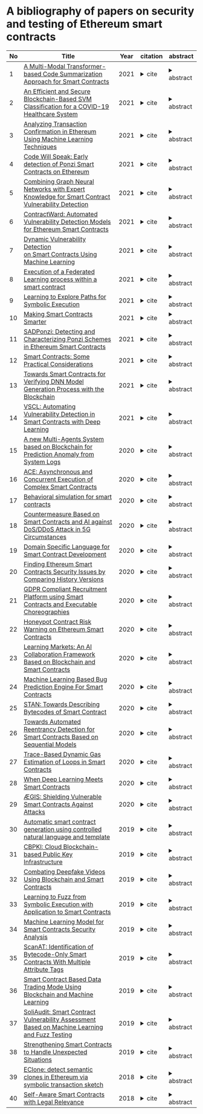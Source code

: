 A bibliography of papers on security and testing of Ethereum smart contracts
========
| No | Title | Year | citation | abstract | 
| ---- | ----- | ---- | ----- | ---- | 
|1|[A Multi-Modal Transformer-based Code Summarization Approach for Smart Contracts](https://arxiv.org/abs/2103.07164)|2021|<details><summary>cite</summary> IEEE/ACM 29th International Conference on Program Comprehension (ICPC)</details>|<details><summary>abstract</summary>Code comment has been an important part of computer programs, greatly facilitating the understanding and maintenance of source code. However, high-quality code comments are often unavailable in smart contracts, the increasingly popular programs that run on the blockchain. In this paper, we propose a Multi-Modal Transformer-based (MMTrans) code summarization approach for smart contracts. Specifically, the MMTrans learns the representation of source code from the two heterogeneous modalities of the Abstract Syntax Tree (AST), i.e., Structure-based Traversal (SBT) sequences and graphs. The SBT sequence provides the global semantic information of AST, while the graph convolution focuses on the local details. The MMTrans uses two encoders to extract both global and local semantic information from the two modalities respectively, and then uses a joint decoder to generate code comments. Both the encoders and the decoder employ the multi-head attention structure of the Transformer to enhance the ability to capture the long-range dependencies between code tokens. We build a dataset with over 300K <method, comment> pairs of smart contracts, and evaluate the MMTrans on it. The experimental results demonstrate that the MMTrans outperforms the state-of-the-art baselines in terms of four evaluation metrics by a substantial margin, and can generate higher quality comments.</details>|
|2|[An Efficient and Secure Blockchain-Based SVM Classification for a COVID-19 Healthcare System](https://dl.acm.org/doi/abs/10.1145/3460569.3460587)|2021|<details><summary>cite</summary>Abla Smahi, Qi Xia, Jianbin Gao, and Hu Xia. 2021. An Efficient and Secure Blockchain-Based SVM Classification for a COVID-19 Healthcare System. <i>2021 6th International Conference on Mathematics and Artificial Intelligence</i>. Association for Computing Machinery, New York, NY, USA, 122–129. DOI:https://doi.org/10.1145/3460569.3460587</details>|<details><summary>abstract</summary>The recent coronavirus (COVID-19) pandemic has brought the world to an apocalyptic standstill with huge economic burden and catastrophic healthcare consequences. COVID-19 pandemic has neither clinically proven vaccine nor drugs so far. It is now obvious that the world is in dire need for non-clinical, real-time, faster and cost-effective and secure smart solutions for monitoring, contact tracing, and diagnosing/detecting COVID-19 patients and hence mitigating the burden on healthcare systems. Therefore, Machine learning approaches can be leveraged in all aspects that could impact the patients and the future care guidelines. However, ensuring the data privacy, security and the conformity to data protection regulations will become even more of a challenge. This leads to the requirement for secured and privacy-preserving machine learning mechanisms for COVID-19-based healthcare applications. In this paper, we present a blockchain-based privacy-preserving support vector machine (SVM) classification over vertically partitioned IoMT data for a clinical decision support (CDS) system. The proposed system does not require any intervention or direct interactions between data owners. Both local training and building the global classification model run on verifiable and private smart contracts rather than relying on untrusted third parties. We find that the proposed system is more secure and efficient.</details>|
|3|[Analyzing Transaction Confirmation in Ethereum Using Machine Learning Techniques](https://dl.acm.org/doi/abs/10.1145/3466826.3466832)|2021|<details><summary>cite</summary>Vinicius C. Oliveira, Julia Almeida Valadares, Jose Eduardo A. Sousa, Alex Borges Vieira, Heder Soares Bernardino, Saulo Moraes Villela, and Glauber Dias Goncalves. 2021. Analyzing Transaction Confirmation in Ethereum Using Machine Learning Techniques. <i>SIGMETRICS Perform. Eval. Rev.</i> 48, 4 (March 2021), 12–15. DOI:https://doi.org/10.1145/3466826.3466832</details>|<details><summary>abstract</summary>Ethereum has emerged as one of the most important cryptocurrencies in terms of the number of transactions. Given the recent growth of Ethereum, the cryptocurrency community and researchers are interested in understanding the Ethereum transactions behavior. In this work, we investigate a key aspect of Ethereum: the prediction of a transaction confirmation or failure based on its features. This is a challenging issue due to the small, but still relevant, fraction of failures in millions of recorded transactions and the complexity of the distributed mechanism to execute transactions in Ethereum. To conduct this investigation, we train machine learning models for this prediction, taking into consideration carefully balanced sets of confirmed and failed transactions. The results show high-performance models for classification of transactions with the best values of F1-score and area under the ROC curve approximately equal to 0.67 and 0.87, respectively. Also, we identified the gas used as the most relevant feature for the prediction.</details>|
|4|[Code Will Speak: Early detection of Ponzi Smart Contracts on Ethereum](https://ieeexplore.ieee.org/abstract/document/9592458)|2021|<details><summary>cite</summary>Y. Zhang, S. Kang, W. Dai, S. Chen and J. Zhu, "Code Will Speak: Early detection of Ponzi Smart Contracts on Ethereum," 2021 IEEE International Conference on Services Computing (SCC), 2021, pp. 301-308, doi: 10.1109/SCC53864.2021.00043.</details>|<details><summary>abstract</summary>The prevalence of Bitcoin has attracted a mass of investors into the blockchain ecosystem. Unfortunately, benefiting from its anonymity and immutability, scammers deploy various traps in smart contracts to exploit other participants and seize illegal proceeds. To identify smart Ponzi contracts-a classic fraud widely popular on Ethereum, previous studies present several machine learning-based models with considerable accuracy. However, the performance of their models relies on the behavioral features of smart contracts to a large margin, which are extracted from the transaction records only after a contract has been running for some time. In this paper, we borrow ideas from text feature extraction from Natural Language Processing (NLP) to build a classification model based on an improved CatBoost algorithm. A novel feature extraction pattern is applied in our model to deeply mine the logic of smart contract code. This approach can be used to detect Ponzi schemes at deployment time with improved performance, and thus can avoid the loss of investors originally.</details>|
|5|[Combining Graph Neural Networks with Expert Knowledge for Smart Contract Vulnerability Detection](https://ieeexplore.ieee.org/abstract/document/9477066)|2021|<details><summary>cite</summary>Z. Liu, P. Qian, X. Wang, Y. Zhuang, L. Qiu and X. Wang, "Combining Graph Neural Networks with Expert Knowledge for Smart Contract Vulnerability Detection," in IEEE Transactions on Knowledge and Data Engineering, doi: 10.1109/TKDE.2021.3095196.</details>|<details><summary>abstract</summary>Smart contract vulnerability detection draws extensive attention in recent years due to the substantial losses caused by hacker-attacks. Existing efforts for contract security analysis heavily rely on rigid rules defined by experts, which is labor-intensive and non-scalable. More importantly, expert-defined rules tend to be error-prone and suffer the inherent risk of being cheated by crafty attackers. Recent researches focus on the symbolic execution and formal analysis of smart contract for vulnerability detection, yet to achieve a precise and scalable solution. Although several methods have been proposed to detect vulnerabilities in smart contracts, there is still a lack of effort that considers combining expert-defined security patterns with deep neural networks. In this paper, we explore using graph neural networks and expert knowledge for smart contract vulnerability detection. Specifically, we cast the rich control- and data- flow semantics of the source code into a contract graph. Then, we propose a novel temporal message propagation network to extract graph feature from the normalized graph, and combine the graph feature with expert patterns to yield a final detection system. Extensive experiments are conducted on all the smart contracts that have source code in two platforms. Empirical results show significant accuracy improvements over state-of-the-art methods.</details>|
|6|[ContractWard: Automated Vulnerability Detection Models for Ethereum Smart Contracts](https://ieeexplore.ieee.org/abstract/document/8967006)|2021|<details><summary>cite</summary>W. Wang, J. Song, G. Xu, Y. Li, H. Wang and C. Su, "ContractWard: Automated Vulnerability Detection Models for Ethereum Smart Contracts," in IEEE Transactions on Network Science and Engineering, vol. 8, no. 2, pp. 1133-1144, 1 April-June 2021, doi: 10.1109/TNSE.2020.2968505.</details>|<details><summary>abstract</summary>Smart contracts are decentralized applications running on Blockchain. A very large number of smart contracts has been deployed on Ethereum. Meanwhile, security flaws of contracts have led to huge pecuniary losses and destroyed the ecological stability of contract layer on Blockchain. It is thus an emerging yet crucial issue to effectively and efficiently detect vulnerabilities in contracts. Existing detection methods like Oyente and Securify are mainly based on symbolic execution or analysis. These methods are very time-consuming, as the symbolic execution requires the exploration of all executable paths or the analysis of dependency graphs in a contract. In this work, we propose ContractWard to detect vulnerabilities in smart contracts with machine learning techniques. First, we extract bigram features from simplified operation codes of smart contracts. Second, we employ five machine learning algorithms and two sampling algorithms to build the models. ContractWard is evaluated with 49502 real-world smart contracts running on Ethereum. The experimental results demonstrate the effectiveness and efficiency of ContractWard. The predictive Micro-F1 and Macro-F1 of ContractWard are over 96% and the average detection time is 4 seconds on each smart contract when we use XGBoost for training the models and SMOTETomek for balancing the training sets.</details>|
|7|[Dynamic Vulnerability Detection on Smart Contracts Using Machine Learning](https://dl.acm.org/doi/abs/10.1145/3463274.3463348)|2021|<details><summary>cite</summary>Mojtaba Eshghie, Cyrille Artho, and Dilian Gurov. 2021. Dynamic Vulnerability Detection on Smart Contracts Using Machine Learning. In <i>Evaluation and Assessment in Software Engineering</i> (<i>EASE 2021</i>). Association for Computing Machinery, New York, NY, USA, 305–312. DOI:https://doi.org/10.1145/3463274.3463348</details>|<details><summary>abstract</summary> In this work we propose Dynamit, a monitoring framework to detect reentrancy vulnerabilities in Ethereum smart contracts. The novelty of our framework is that it relies only on transaction metadata and balance data from the blockchain system; our approach requires no domain knowledge, code instrumentation, or special execution environment. Dynamit extracts features from transaction data and uses a machine learning model to classify transactions as benign or harmful. Therefore, not only can we find the contracts that are vulnerable to reentrancy attacks, but we also get an execution trace that reproduces the attack. Using a random forest classifier, our model achieved more than 90 percent accuracy on 105 transactions, showing the potential of our technique.</details>|
|8|[Execution of a Federated Learning process within a smart contract](https://ieeexplore.ieee.org/abstract/document/9427734)|2021|<details><summary>cite</summary>A. R. Short, H. C. Leligou and E. Theocharis, "Execution of a Federated Learning process within a smart contract," 2021 IEEE International Conference on Consumer Electronics (ICCE), 2021, pp. 1-4, doi: 10.1109/ICCE50685.2021.9427734.</details>|<details><summary>abstract</summary>High quality datasets have always been valuable for the creation of Machine Learning (ML) models. It therefore makes sense to provide rewards to users that participate in a Federated Learning (FL) process with such datasets. In this competitive scene, we design a solution that leverages a blockchain network, a smart contract and a model verification algorithm in order to coordinate the training process, record user performance and provide rewards in a transparent manner.</details>|
|9|[Learning to Explore Paths for Symbolic Execution](https://dl.acm.org/doi/abs/10.1145/3460120.3484813)|2021|<details><summary>cite</summary>Jingxuan He, Gishor Sivanrupan, Petar Tsankov, and Martin Vechev. 2021. Learning to Explore Paths for Symbolic Execution. In <i>Proceedings of the 2021 ACM SIGSAC Conference on Computer and Communications Security</i> (<i>CCS '21</i>). Association for Computing Machinery, New York, NY, USA, 2526–2540. DOI:https://doi.org/10.1145/3460120.3484813</details>|<details><summary>abstract</summary>Symbolic execution is a powerful technique that can generate tests steering program execution into desired paths. However, the scalability of symbolic execution is often limited by path explosion, i.e., the number of symbolic states representing the paths under exploration quickly explodes as execution goes on. Therefore, the effectiveness of symbolic execution engines hinges on the ability to select and explore the right symbolic states.In this work, we propose a novel learning-based strategy, called Learch, able to effectively select promising states for symbolic execution to tackle the path explosion problem. Learch directly estimates the contribution of each state towards the goal of maximizing coverage within a time budget, as opposed to relying on manually crafted heuristics based on simple statistics as a crude proxy for the objective. Moreover, Learch leverages existing heuristics in training data generation and feature extraction, and can thus benefit from any new expert-designed heuristics. We instantiated Learch in KLEE, a widely adopted symbolic execution engine. We evaluated Learch on a diverse set of programs, showing that Learch is practically effective: it covers more code and detects more security violations than existing manual heuristics, as well as combinations of those heuristics. We also show that using tests generated by Learch as initial fuzzing seeds enables the popular fuzzer AFL to find more paths and security violations.</details>|
|10|[Making Smart Contracts Smarter](https://ieeexplore.ieee.org/abstract/document/9461148)|2021|<details><summary>cite</summary>S. Badruddoja, R. Dantu, Y. He, K. Upadhayay and M. Thompson, "Making Smart Contracts Smarter," 2021 IEEE International Conference on Blockchain and Cryptocurrency (ICBC), 2021, pp. 1-3, doi: 10.1109/ICBC51069.2021.9461148.</details>|<details><summary>abstract</summary>Blockchain technology develops static smart contracts for decentralized business transactions, lacks dynamic decision-making capabilities that limit the possibilities of ever-increasing demands of modern business applications. Artificial intelligence, a computational prediction platform provides intelligent predictions, actions, and recognition that lacks the ability to hold on to the integrity of the prediction result and requires the help of external authorities to secure the system. Blockchain-based AI prediction can cover the gaps of individual technologies and can mutually benefit from one another to develop a decentralized machine learning architecture that promises to yield better security, automation, and dynamism of the application. This paper proposes a Naive Bayes prediction algorithm to perform prediction with inside blockchain smart contracts that promises to open up more opportunities in the field of Blockchain-AI decentralized applications.</details>|
|11|[SADPonzi: Detecting and Characterizing Ponzi Schemes in Ethereum Smart Contracts](https://dl.acm.org/doi/abs/10.1145/3460093)|2021|<details><summary>cite</summary>Weimin Chen, Xinran Li, Yuting Sui, Ningyu He, Haoyu Wang, Lei Wu, and Xiapu Luo. 2021. SADPonzi: Detecting and Characterizing Ponzi Schemes in Ethereum Smart Contracts. <i>Proc. ACM Meas. Anal. Comput. Syst.</i> 5, 2, Article 26 (June 2021), 30 pages. DOI:https://doi.org/10.1145/3460093</details>|<details><summary>abstract</summary>Ponzi schemes are financial scams that lure users under the promise of high profits. With the prosperity of Bitcoin and blockchain technologies, there has been growing anecdotal evidence that this classic fraud has emerged in the blockchain ecosystem. Existing studies have proposed machine-learning based approaches for detecting Ponzi schemes, i.e., either based on the operation codes (opcodes) of the smart contract binaries or the transaction patterns of addresses. However, state-of-the-art approaches face several major limitations, including lacking interpretability and high false positive rates. Moreover, machine-learning based methods are susceptible to evasion techniques, and transaction-based techniques do not work on smart contracts that have a small number of transactions. These limitations render existing methods for detecting Ponzi schemes ineffective. In this paper, we propose SADPonzi, a semantic-aware detection approach for identifying Ponzi schemes in Ethereum smart contracts. Specifically, by strictly following the definition of Ponzi schemes, we propose a heuristic-guided symbolic execution technique to first generate the semantic information for each feasible path in smart contracts and then identify investor-related transfer behaviors and the distribution strategies adopted. Experimental result on a well-labelled benchmark suggests that SADPonzi can achieve 100% precision and recall, outperforming all existing machine-learning based techniques. We further apply SADPonzi to all 3.4 million smart contracts deployed by EOAs in Ethereum and identify 835 Ponzi scheme contracts, with over 17 million US Dollars invested by victims. Our observations confirm the urgency of identifying and mitigating Ponzi schemes in the blockchain ecosystem.</details>|
|12|[Smart Contracts: Some Practical Considerations](https://www.computer.org/csdl/magazine/it/2021/04/09520202/1wdO1fQ0n4c)|2021|<details><summary>cite</summary>N. Kshetri, "Smart Contracts: Some Practical Considerations" in IT Professional, vol. 23, no. 04, pp. 115-118, 2021.</details>|<details><summary>abstract</summary>When parties involved in a transaction have a comprehensive and clear picture of their businesses and operational practices and have access to reliable data, thereal value can be created using smart contracts. Industrial sectors, for instance, Industrial Internet-of-Things platforms can capture data from a wide arrayof sources and post to the blocks of a distributed ledger. By improving the quality of data, parties involvedin a contract can reduce litigious risks and costs. Under the current regulatory regimes, blockchain-based standalone smart contracts, however, lack thekey elements of a contract, which may create legal uncertainty about how courts and tribunals will inter-pret and enforce such contracts. If concerns relatedto technical infeasibility and economic impracticality are addressed, a mid-level solution would be to use smart contract as a part of a valid and binding natural language contract. In such cases, one or more clausesof a natural language contract are translated into a computer code and published to the blockchain.</details>|
|13|[Towards Smart Contracts for Verifying DNN Model Generation Process with the Blockchain](https://ieeexplore.ieee.org/abstract/document/9403138)|2021|<details><summary>cite</summary>H. Seike, Y. Aoki and N. Koshizuka, "Towards Smart Contracts for Verifying DNN Model Generation Process with the Blockchain," 2021 IEEE 6th International Conference on Big Data Analytics (ICBDA), 2021, pp. 160-168, doi: 10.1109/ICBDA51983.2021.9403138.</details>|<details><summary>abstract</summary>In recent years, DNNs (Deep Neural Networks) have been applied into various fields and expected to be deployed into real-world applications. On the other hand, lack of transparency in DNNs makes them unreliable. To ensure transparency in DNN models, it's necessary that model validators can verify the entire learning process and convince third parties with limited resource that the given model is correctly generated. For this purpose, we propose a smart contract that is based on the dispute resolution protocol for verifying DNN model generation process. We divide the entire learning process into layer-based computations. The necessary data for validating each computation, such as the outputs of neurons, weights between layers and their gradients, are uniquely determined by the one-way hash function and the hashes are combined by multiple structured Merkle trees. This enables an honest validator to make a proof that asserts the target model is incorrectly generated, and third parties can check whether the assertion is true by only performing the given computation. Finally, to reveal how our proposal affects the performance degradation during the training, we evaluated running time for deep learning that enables our proofs. This result shows that our proposal can be applied into real applications. For this purpose, we propose a smart contract that is based on the dispute resolution protocol for verifying DNN model generation process. We divide the entire learning process into layer-based computations. The necessary data for validating each computation, such as the outputs of neurons, weights between layers and their gradients, are uniquely determined by the one-way hash function and the hashes are combined by multiple structured Merkle trees. This enables an honest validator to make a proof that asserts the target model is incorrectly generated, and third parties can check whether the assertion is true by only performing the given computation. Finally, to reveal how ou</details>|
|14|[VSCL: Automating Vulnerability Detection in Smart Contracts with Deep Learning](https://ieeexplore.ieee.org/abstract/document/9461050)|2021|<details><summary>cite</summary>F. Mi, Z. Wang, C. Zhao, J. Guo, F. Ahmed and L. Khan, "VSCL: Automating Vulnerability Detection in Smart Contracts with Deep Learning," 2021 IEEE International Conference on Blockchain and Cryptocurrency (ICBC), 2021, pp. 1-9, doi: 10.1109/ICBC51069.2021.9461050.</details>|<details><summary>abstract</summary>With the increase of the adoption of blockchain technology in providing decentralized solutions to various problems, smart contracts have become more popular to the point that billions of US Dollars are currently exchanged every day through such technology. Meanwhile, various vulnerabilities in smart contracts have been exploited by attackers to steal cryptocurrencies worth millions of dollars. The automatic detection of smart contract vulnerabilities therefore is an essential research problem. Existing solutions to this problem particularly rely on human experts to define features or different rules to detect vulnerabilities. However, this often causes many vulnerabilities to be ignored, and they are inefficient in detecting new vulnerabilities. In this study, to overcome such challenges, we propose the VSCL framework to automatically detect vulnerabilities in smart contracts on the blockchain. More specifically, first, we utilize novel feature vector generation techniques from bytecode of smart contract since the source code of smart contracts are rarely available in public. Next, the collected vectors are fed into our novel metric learning-based deep neural network(DNN) to get the detection result. We conduct comprehensive experiments on a large-scale benchmark, and the quantitative results demonstrate the effectiveness and efficiency of our approach.</details>|
|15|[A new Multi-Agents System based on Blockchain for Prediction Anomaly from System Logs](https://dl.acm.org/doi/abs/10.1145/3428757.3429149)|2020|<details><summary>cite</summary>Arwa Binlashram, Hajer Bouricha, Lobna Hsairi, and Haneen Al Ahmadi. 2020. A new Multi-Agents System based on Blockchain for Prediction Anomaly from System Logs. In <i>Proceedings of the 22nd International Conference on Information Integration and Web-based Applications &amp; Services</i> (<i>iiWAS '20</i>). Association for Computing Machinery, New York, NY, USA, 467–471. DOI:https://doi.org/10.1145/3428757.3429149</details>|<details><summary>abstract</summary>The execution traces generated by an application contain information that the developers believed would be useful in debugging or monitoring the application, it contains application states and significant events at various critical points that help them gain insight into failures and identify and predict potential problems before they occur. Despite the ubiquity of these traces universally in almost all computer systems, they are rarely exploited because they are not readily machine-parsable. In this paper, we propose a Multi-Agents approach for prediction process using Blockchain technology, which allows automatically analysis of execution traces and detects early warning signals for system failure prediction during executing. The proposed prediction approach is constructed using a four-layer Multi-Agents system architecture. The proposed prediction approach performance is based on data prepossessing and supervised learning algorithms for prediction. Blockchain was used to coordinate collaboration between agents, and to synchronize prediction between agents and the administrators. We validated our approach by applying it to real-world distributed systems, where we predicted problems before they occurred with high accuracy. In this paper we will focus on the Architecture of our prediction approach.</details>|
|16|[ACE: Asynchronous and Concurrent Execution of Complex Smart Contracts](https://dl.acm.org/doi/abs/10.1145/3372297.3417243)|2020|<details><summary>cite</summary>Karl Wüst, Sinisa Matetic, Silvan Egli, Kari Kostiainen, and Srdjan Capkun. 2020. ACE: Asynchronous and Concurrent Execution of Complex Smart Contracts. In <i>Proceedings of the 2020 ACM SIGSAC Conference on Computer and Communications Security</i> (<i>CCS '20</i>). Association for Computing Machinery, New York, NY, USA, 587–600. DOI:https://doi.org/10.1145/3372297.3417243</details>|<details><summary>abstract</summary>Smart contracts are programmable, decentralized and transparent financial applications. Because smart contract platforms typically support Turing-complete programming languages, such systems are often said to enable arbitrary applications. However, the current permissionless smart contract systems impose heavy restrictions on the types of computations that can be implemented. For example, the globally-replicated and sequential execution model of Ethereum requires low gas limits that make many computations infeasible.In this paper, we propose a novel system called ACE whose main goal is to enable more complex smart contracts on permissionless blockchains. ACE is based on an off-chain execution model where the contract issuers appoint a set of service providers to execute the contract code independent from the consensus layer. The primary advantage of ACE over previous solutions is that it allows one contract to safely call another contract that is executed by a different set of service providers. Thus, ACE is the first solution to enable off-chain execution of interactive smart contracts with flexible trust assumptions. Our evaluation shows that ACE enables several orders of magnitude more complex smart contracts than standard Ethereum.</details>|
|17|[Behavioral simulation for smart contracts](https://dl.acm.org/doi/abs/10.1145/3385412.3386022)|2020|<details><summary>cite</summary>Sidi Mohamed Beillahi, Gabriela Ciocarlie, Michael Emmi, and Constantin Enea. 2020. Behavioral simulation for smart contracts. In <i>Proceedings of the 41st ACM SIGPLAN Conference on Programming Language Design and Implementation</i> (<i>PLDI 2020</i>). Association for Computing Machinery, New York, NY, USA, 470–486. DOI:https://doi.org/10.1145/3385412.3386022</details>|<details><summary>abstract</summary>While smart contracts have the potential to revolutionize many important applications like banking, trade, and supply-chain, their reliable deployment begs for rigorous formal verification. Since most smart contracts are not annotated with formal specifications, general verification of functional properties is impeded. In this work, we propose an automated approach to verify unannotated smart contracts against specifications ascribed to a few manually-annotated contracts. In particular, we propose a notion of behavioral refinement, which implies inheritance of functional properties. Furthermore, we propose an automated approach to inductive proof, by synthesizing simulation relations on the states of related contracts. Empirically, we demonstrate that behavioral simulations can be synthesized automatically for several ubiquitous classes like tokens, auctions, and escrow, thus enabling the verification of unannotated contracts against functional specifications.},</details>|
|18|[Countermeasure Based on Smart Contracts and AI against DoS/DDoS Attack in 5G Circumstances](https://ieeexplore.ieee.org/abstract/document/9277902)|2020|<details><summary>cite</summary>L. Fang, B. Zhao, Y. Li, Z. Liu, C. Ge and W. Meng, "Countermeasure Based on Smart Contracts and AI against DoS/DDoS Attack in 5G Circumstances," in IEEE Network, vol. 34, no. 6, pp. 54-61, November/December 2020, doi: 10.1109/MNET.021.1900614.</details>|<details><summary>abstract</summary>The development of 5G has substantially increased the destructiveness of DoS/DDoS attacks because the data processing capability of computers has not been accordingly enhanced, and this contradiction creates a vulnerability for attackers to compromise a server by sending a massive data flow. in practical 5G circumstances, it is difficult to extract distinct features between malicious and benign massive data flows. This amplifies the difficulties of DoS/DDoS detection. Thus, precautions against DoS/DDoS attack in 5G are of great importance. in this article, we present a solution based on smart contracts and machine learning as a countermeasure against DoS/DDoS attacks in the 5G background by hiding a protected server in a blockchain network and flexibly restricting the scale of DoS/DDoS via transaction fees. We also leverage non-repudiation of smart contracts, analyzing users' malicious behavior of communication and executing punishment via smart contracts. Our scheme could effectively mitigate massive DoS/DDoS attacks in advance and dynamically punitively charge DoS/DDoS attacks. Compared to existing DoS/DDoS defense in 4G, our scheme offers numerous benefits, including making benign communication always dominate rational users and countering DoS/DDoS attacks before they are launched. Moreover, compared to common DoS/DDoS detection based on Ai, we consider the source trustworthiness of training samples and take measures to avoid backdoors where model trainers may compromise Ai models to launch DoS/DDoS attacks.</details>|
|19|[Domain Specific Language for Smart Contract Development](https://ieeexplore.ieee.org/abstract/document/9169399)|2020|<details><summary>cite</summary>M. Wöhrer and U. Zdun, "Domain Specific Language for Smart Contract Development," 2020 IEEE International Conference on Blockchain and Cryptocurrency (ICBC), 2020, pp. 1-9, doi: 10.1109/ICBC48266.2020.9169399.</details>|<details><summary>abstract</summary>The notion to digitally articulate, execute, and enforce agreements with smart contracts has become a feasible reality today. Smart contracts have the potential to vastly improve the efficiency and security of traditional contracts through their self-executing autonomy. To realize smart contracts several blockchain-based ecosystems exist. Today a prominent representative is Ethereum. Its programming language Solidity is used to capture and express contractual clauses in the form of code. However, due to the conceptual discrepancy between contractual clauses and corresponding code, it is hard for domain stakeholders to easily understand contracts, and for developers to write code efficiently without errors. Our research addresses these issues by the design and study of a domain-specific smart contract language based on higher level of abstraction that can be automatically transformed to an implementation. In particular, we propose a clause grammar close to natural language, helpful coding abstractions, and the automatic integration of commonly occurring design patterns during code generation. Through these measures, our approach can reduce the design complexity leading to an increased comprehensibility and reduced error susceptibility. Several implementations of exemplary smart contract scenarios, mostly taken from the Solidity documentation, are used to demonstrate the applicability of our approach.</details>|
|20|[Finding Ethereum Smart Contracts Security Issues by Comparing History Versions](https://dl.acm.org/doi/abs/10.1145/3324884.3418923)|2020|<details><summary>cite</summary>Jiachi Chen. 2020. Finding ethereum smart contracts security issues by comparing history versions. In <i>Proceedings of the 35th IEEE/ACM International Conference on Automated Software Engineering</i> (<i>ASE '20</i>). Association for Computing Machinery, New York, NY, USA, 1382–1384. DOI:https://doi.org/10.1145/3324884.3418923</details>|<details><summary>abstract</summary>Smart contracts are Turing-complete programs running on the blockchain. They cannot be modified, even when bugs are detected. The Selfdestruct function is the only way to destroy a contract on the blockchain system and transfer all the Ethers on the contract balance. Thus, many developers use this function to destroy a contract and redeploy a new one when bugs are detected. In this paper, we propose a deep learning-based method to find security issues of Ethereum smart contracts by finding the updated version of a destructed contract. After finding the updated versions, we use open card sorting to find security issues.</details>|
|21|[GDPR Compliant Recruitment Platform using Smart Contracts and Executable Choreographies](https://ieeexplore.ieee.org/abstract/document/9305669)|2020|<details><summary>cite</summary>V. Posea, C. Niţu, C. Damian, A. Panu and L. Alboaie, "GDPR Compliant Recruitment Platform using Smart Contracts and Executable Choreographies," 2020 International Conference and Exposition on Electrical And Power Engineering (EPE), 2020, pp. 103-108, doi: 10.1109/EPE50722.2020.9305669.</details>|<details><summary>abstract</summary>This paper presents a recruiting application that is based on blockchain technology and uses PrivateSky platform, all ecosystem being developed in accordance with General Data Protection Regulation (GDPR). The presented application can be easily adapted to any industry recruitment methodology. It uses new privacy principles applied with help of blockchain technologies and the authors will present in the final paper some functionalities obtained with help of Machine Learning (ML) and Natural Language Processing (NLP) techniques.</details>|
|22|[Honeypot Contract Risk Warning on Ethereum Smart Contracts](https://ieeexplore.ieee.org/abstract/document/9183392)|2020|<details><summary>cite</summary>W. Chen, X. Guo, Z. Chen, Z. Zheng, Y. Lu and Y. Li, "Honeypot Contract Risk Warning on Ethereum Smart Contracts," 2020 IEEE International Conference on Joint Cloud Computing, 2020, pp. 1-8, doi: 10.1109/JCC49151.2020.00009.</details>|<details><summary>abstract</summary>As Ethereum's smart contracts have boomed, it has become an integral part of the blockchain ecosystem. Unfortunately, some malicious users also find the opportunity to use fraudulent means to profit. A new reported approach is to lure new users or other attackers into the contract in an attempt to make a profit by exposing seemingly obvious flaws in the contract. But in fact, the contract contains a hidden trap that ultimately benefits the creator of the contract. Such contracts are known as honeypot contracts in the blockchain ecosystem. Previous studies proposed two methods to identify such smart contracts by using symbolic execution and contract behaviors. However, these methods either make it difficult to discover new categories or fail to warn users before they lose money. To solve this problem, we propose a machine learning model to detect honeypot contracts based on N-gram features and LightGBM. Extensive experiments show that our proposed model performs well in different conditions.</details>|
|23|[Learning Markets: An AI Collaboration Framework Based on Blockchain and Smart Contracts](https://ieeexplore.ieee.org/abstract/document/9234516)|2020|<details><summary>cite</summary>L. Ouyang, Y. Yuan and F. -Y. Wang, "Learning Markets: An AI Collaboration Framework Based on Blockchain and Smart Contracts," in IEEE Internet of Things Journal, doi: 10.1109/JIOT.2020.3032706.</details>|<details><summary>abstract</summary>Artificial intelligence (AI) has been witnessed to provide valuable solutions to all walks of life. However, data island and computing resources limitations in the centralized AI architectures have increased their technical barriers, and thus distributed AI collaboration in data, models and resources has attracted intensive research interests. Since the existing trust-based collaboration models are no longer applicable for the large-scale distributed collaboration among trustless machines in open and dynamic environments, this paper proposes a novel decentralized AI collaboration framework, i.e., Learning Markets (LM), in which blockchain provides a trustless environment for collaboration and transaction, while smart contracts serve as software-defined agents to encapsulate and process scalable collaboration relationships and market mechanisms. LM can not only help those participants without mutual trust realize collaborative mining with dynamic and quantitative rewards, but also build an AI market with natural auditability and traceability for trading trusted and verified models. We implement and comprehensively analyze LM based on the Ethereum and IPFS platform, and the results prove that it has advantages in collaboration fairness, transparency, security, decentralization and universality. Based on our collaboration framework, distributed AI contributors are expected to cooperate and complete those learning tasks that cannot be done previously due to lack of complete data, sufficient computing resources and state-of-the-art models.</details>|
|24|[Machine Learning Based Bug Prediction Engine For Smart Contracts](https://ieeexplore.ieee.org/abstract/document/9247056)|2020|<details><summary>cite</summary>A. GÜl, Y. KÖorĞlu and A. Şen, "Machine Learning Based Bug Prediction Engine For Smart Contracts," 2020 Turkish National Software Engineering Symposium (UYMS), 2020, pp. 1-6, doi: 10.1109/UYMS50627.2020.9247056.</details>|<details><summary>abstract</summary>As blockchain solutions become widespread, identifying potential bugs in smart contracts written in Solidity language will be important for these solutions to work correctly. To accurately detect these bugs, the developer must use several state-of-the-art bug detection tools and investigate the potential bugs they report. In this study, we first show that one tool is not enough to detect all the bugs as our Static Analysis for Solidity tool (SA-Solidity) and the known SmartCheck and Securify tools identify different bugs in SmartEmbed's experimental set of smart contracts. Then, we develop Machine Learning-based Bug Predictor for Solidity (MLBP-Solidity) which predicts files that would be reported by all the previous bug detection tools. MLBP-Solidity eases the burden on the developer by allowing him/her to focus on a subset of files that are most probably buggy. Our experimental results show that MLBP-Solidity achieves 91-99% accuracy, depending on the type of predicted bug.</details>|
|25|[STAN: Towards Describing Bytecodes of Smart Contract](https://ieeexplore.ieee.org/abstract/document/9282282)|2020|<details><summary>cite</summary>X. Li, T. Chen, X. Luo, T. Zhang, L. Yu and Z. Xu, "STAN: Towards Describing Bytecodes of Smart Contract," 2020 IEEE 20th International Conference on Software Quality, Reliability and Security (QRS), 2020, pp. 273-284, doi: 10.1109/QRS51102.2020.00045.</details>|<details><summary>abstract</summary>More than eight million smart contracts have been deployed into Ethereum, which is the most popular blockchain that supports smart contract. However, less than 1% of deployed smart contracts are open-source, and it is difficult for users to understand the functionality and internal mechanism of those closed-source contracts. Although a few decompilers for smart contracts have been recently proposed, it is still not easy for users to grasp the semantic information of the contract, not to mention the potential misleading due to decompilation errors. In this paper, we propose the first system named Stan to generate descriptions for the bytecodes of smart contracts to help users comprehend them. In particular, for each interface in a smart contract, Stan can generate four categories of descriptions, including functionality description, usage description, behavior description, and payment description, by leveraging symbolic execution and NLP (Natural Language Processing) techniques. Extensive experiments show that Stan can generate adequate, accurate and readable descriptions for contract's bytecodes, which have practical value for users.</details>|
|26|[Towards Automated Reentrancy Detection for Smart Contracts Based on Sequential Models](https://ieeexplore.ieee.org/abstract/document/8970384)|2020|<details><summary>cite</summary>P. Qian, Z. Liu, Q. He, R. Zimmermann and X. Wang, "Towards Automated Reentrancy Detection for Smart Contracts Based on Sequential Models," in IEEE Access, vol. 8, pp. 19685-19695, 2020, doi: 10.1109/ACCESS.2020.2969429.</details>|<details><summary>abstract</summary>In the last decade, smart contract security issues lead to tremendous losses, which has attracted increasing public attention both in industry and in academia. Researchers have embarked on efforts with logic rules, symbolic analysis, and formal analysis to achieve encouraging results in smart contract vulnerability detection tasks. However, the existing detection tools are far from satisfactory. In this paper, we attempt to utilize the deep learning-based approach, namely bidirectional long-short term memory with attention mechanism (BLSTM-ATT), aiming to precisely detect reentrancy bugs. Furthermore, we propose contract snippet representations for smart contracts, which contributes to capturing essential semantic information and control flow dependencies. Our extensive experimental studies on over 42,000 real-world smart contracts show that our proposed model and contract snippet representations significantly outperform state-of-the-art methods. In addition, this work proves that it is practical to apply deep learning-based technology on smart contract vulnerability detection, which is able to promote future research towards this area.</details>|
|27|[Trace-Based Dynamic Gas Estimation of Loops in Smart Contracts](https://ieeexplore.ieee.org/abstract/document/9268144)|2020|<details><summary>cite</summary>C. Li, S. Nie, Y. Cao, Y. Yu and Z. Hu, "Trace-Based Dynamic Gas Estimation of Loops in Smart Contracts," in IEEE Open Journal of the Computer Society, vol. 1, pp. 295-306, 2020, doi: 10.1109/OJCS.2020.3039991.</details>|<details><summary>abstract</summary>Smart contracts on Ethereum can be used to encode business logic and have been applied to many different areas, such as token exchanges and games. Unlike general programs, the computations of contracts on Ethereum are restricted by the gas limit. If a transaction runs out of the gas limit before an execution finishes, the Ethereum virtual machine throws an out-of-gas exception, and the entire transaction fails, which reverts to the state before the transaction started, although the transaction fee is still deducted. It is therefore, essential to conduct a gas estimation before sending a transaction. Existing studies have mostly failed in estimating the gas for a loop function because the number of iterations of the loops cannot be statically determined. However, we found that a quarter of all contracts have loop functions, and the gas cost for the loops is higher than for the other functions. Therefore, it is necessary to apply a gas estimation for the loop functions. In this study, we propose a gas estimation approach based on the transaction trace to dynamically estimate the gas for the loop functions. Our belief is that we can learn the relationship between the historical transaction traces and their gas costs to estimate the gas for new transactions. We considered three different abstractions of the original transaction trace and fed them to different machine learning models. The results show that our approach is effective in gas estimation and that a random forest can achieve the most accurate estimation.</details>|
|28|[When Deep Learning Meets Smart Contracts](https://dl.acm.org/doi/abs/10.1145/3324884.3418918)|2020|<details><summary>cite</summary>Zhipeng Gao. 2020. When deep learning meets smart contracts. In <i>Proceedings of the 35th IEEE/ACM International Conference on Automated Software Engineering</i> (<i>ASE '20</i>). Association for Computing Machinery, New York, NY, USA, 1400–1402. DOI:https://doi.org/10.1145/3324884.3418918</details>|<details><summary>abstract</summary>Ethereum has become a widely used platform to enable secure, Blockchain-based financial and business transactions. However, many identified bugs and vulnerabilities in smart contracts have led to serious financial losses, which raises serious concerns about smart contract security. Thus, there is a significant need to better maintain smart contract code and ensure its high reliability.In this research: (1) Firstly, we propose an automated deep learning based approach to learn structural code embeddings of smart contracts in Solidity, which is useful for clone detection, bug detection and contract validation on smart contracts. We apply our approach to more than 22K solidity contracts collected from the Ethereum blockchain, results show that the clone ratio of solidity code is at around 90%, much higher than traditional software. We collect a list of 52 known buggy smart contracts belonging to 10 kinds of common vulnerabilities as our bug database. Our approach can identify more than 1000 clone related bugs based on our bug databases efficiently and accurately. (2) Secondly, according to developers' feedback, we have implemented the approach in a web-based tool, named SmartEmbed, to facilitate Solidity developers for using our approach. Our tool can assist Solidity developers to efficiently identify repetitive smart contracts in the existing Ethereum blockchain, as well as checking their contract against a known set of bugs. which can help to improve the users' confidence in the reliability of the contract. We optimize the implementations of SmartEmbed which is sufficient in supporting developers in real-time for practical uses. The Ethereum ecosystem as well as the individual Solidity developer can both benefit from our research.SmartEmbed website: http://www.smartembed.toolsDemo video: https://youtu.be/o9ylyOpYFq8Replication package: https://github.com/beyondacm/SmartEmbed},</details>|
|29|[ÆGIS: Shielding Vulnerable Smart Contracts Against Attacks](https://dl.acm.org/doi/abs/10.1145/3320269.3384756)|2020|<details><summary>cite</summary>Christof Ferreira Torres, Mathis Baden, Robert Norvill, Beltran Borja Fiz Pontiveros, Hugo Jonker, and Sjouke Mauw. 2020. ÆGIS: Shielding Vulnerable Smart Contracts Against Attacks. In <i>Proceedings of the 15th ACM Asia Conference on Computer and Communications Security</i> (<i>ASIA CCS '20</i>). Association for Computing Machinery, New York, NY, USA, 584–597. DOI:https://doi.org/10.1145/3320269.3384756</details>|<details><summary>abstract</summary>In recent years, smart contracts have suffered major exploits, cost- ing millions of dollars. Unlike traditional programs, smart contracts are deployed on a blockchain. As such, they cannot be modified once deployed. Though various tools have been proposed to detect vulnerable smart contracts, the majority fails to protect vulnera- ble contracts that have already been deployed on the blockchain. Only very few solutions have been proposed so far to tackle the issue of post-deployment. However, these solutions suffer from low precision and are not generic enough to prevent any type of attack. In this work, we introduce \AE{}GIS, a dynamic analysis tool that protects smart contracts from being exploited during runtime. Its capability of detecting new vulnerabilities can easily be extended through so-called attack patterns. These patterns are written in a domain-specific language that is tailored to the execution model of Ethereum smart contracts. The language enables the description of malicious control and data flows. In addition, we propose a novel mechanism to streamline and speed up the process of managing attack patterns. Patterns are voted upon and stored via a smart contract, thus leveraging the benefits of tamper-resistance and transparency provided by the blockchain. We compare \AE{}GIS to current state-of-the-art tools and demonstrate that our solution achieves higher precision in detecting attacks. Finally, we perform a large-scale analysis on the first 4.5 million blocks of the Ethereum blockchain, thereby confirming the occurrences of well reported and yet unreported attacks in the wild.</details>|
|30|[Automatic smart contract generation using controlled natural language and template](https://ieeexplore.ieee.org/abstract/document/8645646)|2019|<details><summary>cite</summary>T. Tateishi, S. Yoshihama, N. Sato and S. Saito, "Automatic smart contract generation using controlled natural language and template," in IBM Journal of Research and Development, vol. 63, no. 2/3, pp. 6:1-6:12, March-May 2019, doi: 10.1147/JRD.2019.2900643.</details>|<details><summary>abstract</summary>Smart contracts, which are widely recognized as key components of blockchain technology, enable automatic execution of agreements. Since each smart contract is a computer program that autonomously runs on a blockchain platform, their development requires much effort and care compared with the development of more common programs. In this paper, we propose a technique to automatically generate a smart contract from a human-understandable contract document that is created using a document template and a controlled natural language (CNL). The automation is based on a mapping from the document template and the CNL to a formal model that can define the terms and conditions in a contract including temporal constraints and procedures. The formal model is then translated into an executable smart contract. We implemented a toolchain that generates smart contracts of Hyperledger Fabric from template-based contract documents via a formal model. We then evaluated the feasibility of our approach through case studies of two types of real-world contracts in different domains.</details>|
|31|[CBPKI: Cloud Blockchain-based Public Key Infrastructure](https://dl.acm.org/doi/abs/10.1145/3299815.3314433)|2019|<details><summary>cite</summary>Brian Khieu and Melody Moh. 2019. CBPKI: Cloud Blockchain-based Public Key Infrastructure. In <i>Proceedings of the 2019 ACM Southeast Conference</i> (<i>ACM SE '19</i>). Association for Computing Machinery, New York, NY, USA, 58–63. DOI:https://doi.org/10.1145/3299815.3314433</details>|<details><summary>abstract</summary>This paper proposes a cloud based public key infrastructure utilizing blockchain technology model for replacing the currently outdated traditional variant. Environments such as Big Data and IoT ecosystems have scalable and resilient needs that current public key infrastructure cannot satisfy. Enhancements over past models include the use of blockchains to establish persistent access to certificate data and certificate revocation lists. Further improvements made were the decoupling of data from the certificate authority as well as hosting it on a cloud provider in order to tap into traffic security measures of said provider. This results in a smaller viable attack surface for the proposed model. Instead of holding data within the transaction data fields of blocks, certificate data and status were embedded into smart contracts. Our tests revealed a significant performance increase of our proposed model over that of both traditional and the version that stored data within blocks. Storing the certificate data within smart contracts reduced the size of data to be mined which in turn lowered the time to mine said data to 6.6% of the time used for the block data storage method. Also, the mining gas cost per certificate was consequently cut by a significant 87%. In summary, completely decoupling the certificate authority portion of a public key infrastructure and storing certificate data inside smart contracts yields a sizable performance boost while decreasing the attack surface.</details>|
|32|[Combating Deepfake Videos Using Blockchain and Smart Contracts](https://ieeexplore.ieee.org/abstract/document/8668407)|2019|<details><summary>cite</summary>H. R. Hasan and K. Salah, "Combating Deepfake Videos Using Blockchain and Smart Contracts," in IEEE Access, vol. 7, pp. 41596-41606, 2019, doi: 10.1109/ACCESS.2019.2905689.</details>|<details><summary>abstract</summary>With the rise of artificial intelligence (AI) and deep learning techniques, fake digital contents have proliferated in recent years. Fake footage, images, audios, and videos (known as deepfakes) can be a scary and dangerous phenomenon and can have the potential of altering the truth and eroding trust by giving false reality. Proof of authenticity (PoA) of digital media is critical to help eradicate the epidemic of forged content. Current solutions lack the ability to provide history tracking and provenance of digital media. In this paper, we provide a solution and a general framework using Ethereum smart contracts to trace and track the provenance and history of digital content to its original source even if the digital content is copied multiple times. The smart contract utilizes the hashes of the interplanetary file system (IPFS) used to store digital content and its metadata. Our solution focuses on video content, but the solution framework provided in this paper is generic enough and can be applied to any other form of digital content. Our solution relies on the principle that if the content can be credibly traced to a trusted or reputable source, the content can then be real and authentic. The full code of the smart contract has been made publicly available at Github.</details>|
|33|[Learning to Fuzz from Symbolic Execution with Application to Smart Contracts](https://dl.acm.org/doi/abs/10.1145/3319535.3363230)|2019|<details><summary>cite</summary>Jingxuan He, Mislav Balunović, Nodar Ambroladze, Petar Tsankov, and Martin Vechev. 2019. Learning to Fuzz from Symbolic Execution with Application to Smart Contracts. In <i>Proceedings of the 2019 ACM SIGSAC Conference on Computer and Communications Security</i> (<i>CCS '19</i>). Association for Computing Machinery, New York, NY, USA, 531–548. DOI:https://doi.org/10.1145/3319535.3363230</details>|<details><summary>abstract</summary>Fuzzing and symbolic execution are two complementary techniques for discovering software vulnerabilities. Fuzzing is fast and scalable, but can be ineffective when it fails to randomly select the right inputs. Symbolic execution is thorough but slow and often does not scale to deep program paths with complex path conditions. In this work, we propose to learn an effective and fast fuzzer from symbolic execution, by phrasing the learning task in the framework of imitation learning. During learning, a symbolic execution expert generates a large number of quality inputs improving coverage on thousands of programs. Then, a fuzzing policy, represented with a suitable architecture of neural networks, is trained on the generated dataset. The learned policy can then be used to fuzz new programs. We instantiate our approach to the problem of fuzzing smart contracts, a domain where contracts often implement similar functionality (facilitating learning) and security is of utmost importance. We present an end-to-end system, ILF (for Imitation Learning based Fuzzer), and an extensive evaluation over &gt;18K contracts. Our results show that ILF is effective: (i) it is fast, generating 148 transactions per second, (ii) it outperforms existing fuzzers (e.g., achieving 33% more coverage), and (iii) it detects more vulnerabilities than existing fuzzing and symbolic execution tools for Ethereum.</details>|
|34|[Machine Learning Model for Smart Contracts Security Analysis](https://ieeexplore.ieee.org/abstract/document/8949045)|2019|<details><summary>cite</summary>P. Momeni, Y. Wang and R. Samavi, "Machine Learning Model for Smart Contracts Security Analysis," 2019 17th International Conference on Privacy, Security and Trust (PST), 2019, pp. 1-6, doi: 10.1109/PST47121.2019.8949045.</details>|<details><summary>abstract</summary>In this paper, we introduce a machine learning predictive model that detects patterns of security vulnerabilities in smart contracts. We adapted two static code analyzers to label more than 1000 smart contracts that were verified and used on the Ethereum platform. Our model predicted a number of major software vulnerabilities with the average accuracy of 95 percent. The model currently supports smart contracts developed in Solidity, however, the approach described in this paper can be applied to other languages and blockchain platforms.</details>|
|35|[ScanAT: Identification of Bytecode-Only Smart Contracts With Multiple Attribute Tags](https://ieeexplore.ieee.org/abstract/document/8755992)|2019|<details><summary>cite</summary>Y. Kim, D. Pak and J. Lee, "ScanAT: Identification of Bytecode-Only Smart Contracts With Multiple Attribute Tags," in IEEE Access, vol. 7, pp. 98669-98683, 2019, doi: 10.1109/ACCESS.2019.2927003.</details>|<details><summary>abstract</summary>Smart contracts on blockchain systems implement business logic and directly handle important assets. Although smart contracts play these critical roles, it is hard for users interacting with the system to understand the real behavior of the deployed bytecodes of smart contracts. The quirks of smart contracts, such as code reuse and limited unique datasets, make it challenging to recognize the functional details of smart contracts. In this paper, we propose a new method for characterizing bytecode-only smart contracts by automatically assigning multiple attribute tags. Using a deep learning approach, our system, the ScanAT, extracts attribute tags from the source code and metadata of known smart contracts and trains their bytecode with the attribute tags. The ScanAT then infers attribute tags from the bytecode of smart contracts alone. Our experiments show that ScanAT can achieve 81% accuracy in predicting attribute tags, using convolutional neural networks and a customized autoencoder.</details>|
|36|[Smart Contract Based Data Trading Mode Using Blockchain and Machine Learning](https://ieeexplore.ieee.org/abstract/document/8760479)|2019|<details><summary>cite</summary>W. Xiong and L. Xiong, "Smart Contract Based Data Trading Mode Using Blockchain and Machine Learning," in IEEE Access, vol. 7, pp. 102331-102344, 2019, doi: 10.1109/ACCESS.2019.2928325.</details>|<details><summary>abstract</summary>There are two traditional data trading modes, the hosting mode, and the aggregation mode, which depend on the trusted third parties to a large extent. The hosting mode is that the data are completely hosted in the data trading center, so the data trading center retains the data. On the surface, the aggregation mode is that the data trading center is not to retain the data of trading, but actually, it has the ability to retain the data. There is a fundamental difference between the ability to retain the data and the inability to retain the data. These two trading modes cause the data owners to be afraid to share data trading. In this paper, we propose a solution to the data trading mode based on the smart contract using blockchain and machine learning. Our solution takes advantage of the immutability, tamper-proof and traceability of blockchain, the programmability of smart contract, and the verification of data availability by the similarity learning to propose a challenge response mechanism between the data purchaser and the data owner, an off-chain download mechanism between the data purchaser and the data storage service provider, and an arbitration mechanism for the controversy resolution of the data trading. The challenge response mechanism is used to authenticate and authorize the data owner, the off-chain download mechanism is used to authenticate and authorize the data purchaser to download the purchased data, and the similarity learning is used to deal with the controversy over the data availability in the data trading. The design and implementation of data trading smart contract successfully achieved the goal of removing the trusted third party in the data trading, and thus, the problem that the data trading center has the ability to retain the data in the process of the data trading is solved, as well as the automatic payment by using the Ethereum encrypted currency among the trading participants is realized. This paper presents the whole process of smart</details>|
|37|[SoliAudit: Smart Contract Vulnerability Assessment Based on Machine Learning and Fuzz Testing](https://ieeexplore.ieee.org/abstract/document/8939256)|2019|<details><summary>cite</summary>J. -W. Liao, T. -T. Tsai, C. -K. He and C. -W. Tien, "SoliAudit: Smart Contract Vulnerability Assessment Based on Machine Learning and Fuzz Testing," 2019 Sixth International Conference on Internet of Things: Systems, Management and Security (IOTSMS), 2019, pp. 458-465, doi: 10.1109/IOTSMS48152.2019.8939256.</details>|<details><summary>abstract</summary>Blockchain has flourished in recent years. As a decentralized system architecture, smart contracts give the blockchain a user-defined logical concept. The smart contract is an executable program that can be used for automatic transactions on the Ethereum blockchain. In 2016, the DAO attack resulted in the theft of 60M USD due to unsafe smart contracts. Smart contracts are vulnerable to hacking because they are difficult to patch and there is a lack of assessment standards for ensuring their quality. Hackers can exploit the vulnerabilities in smart contracts when they have been published on Ethereum. Thus, this study presents SoliAudit (Solidity Audit), which uses machine learning and fuzz testing for smart contract vulnerability assessment. SoliAudit employs machine learning technology using Solidity machine code as learning features to verify 13 kinds of vulnerabilities, which have been listed as Top 10 threats by an open security organization. We also created a gray-box fuzz testing mechanism, which consists of a fuzzer contract and a simulated blockchain environment for on-line transaction verification. Different from previous research systems, SoliAudit can detect vulnerabilities without expert knowledge or predefined patterns. We subjected SoliAudit to real-world evaluation by using near 18k smart contracts from the Ethereum blockchain and Capture-the-Flag samples. The results show that the accuracy of SoliAudit can reach to 90% and the fuzzing can help identify potential weaknesses, including reentrancy and arithmetic overflow problems.</details>|
|38|[Strengthening Smart Contracts to Handle Unexpected Situations](https://ieeexplore.ieee.org/abstract/document/8783180)|2019|<details><summary>cite</summary>S. Liu, F. Mohsin, L. Xia and O. Seneviratne, "Strengthening Smart Contracts to Handle Unexpected Situations," 2019 IEEE International Conference on Decentralized Applications and Infrastructures (DAPPCON), 2019, pp. 182-187, doi: 10.1109/DAPPCON.2019.00034.</details>|<details><summary>abstract</summary>Decentralized application users may face unexpected situations that the smart contract implementing the application should handle, but cannot, because the smart contract cannot be modified once it is deployed. Therefore, we need 'stronger' smart contracts with flexible structures that are resilient in such unexpected situations. In this paper, we propose a generic mechanism to strengthen smart contracts and handle possible unexpected situations. Given a smart contract, this mechanism automatically generates an action list which offers actions as interfaces to change parameters of smart contracts and a voting system that utilizes a limited voter group randomly chosen from the peers. Each action in the action list can change a corresponding parameter of smart contracts. The actions, when approved by the majority, are executed to change the parameters. When users face unexpected situations in a transaction, they choose some actions as the solution and pass them to the voting system. Since a smart contract has finite parameters, there are finite actions. By arranging and combining these actions, our mechanism offers solutions that can handle wide-ranging unexpected situations. Also, to execute a solution, the majority of voters need to approve it, thus not violating the protocol of the original smart contract. Voters are rewarded based on quadratic rules for peer prediction, which makes telling true preferences the only way to maximize rewards. Using machine learning, we predict users' preferences based on the voting records. The predictions are provided as default values for future votes to avoid users' need to vote manually each time.</details>|
|39|[EClone: detect semantic clones in Ethereum via symbolic transaction sketch](https://dl.acm.org/doi/abs/10.1145/3236024.3264596)|2018|<details><summary>cite</summary>Han Liu, Zhiqiang Yang, Chao Liu, Yu Jiang, Wenqi Zhao, and Jiaguang Sun. 2018. EClone: detect semantic clones in Ethereum via symbolic transaction sketch. In <i>Proceedings of the 2018 26th ACM Joint Meeting on European Software Engineering Conference and Symposium on the Foundations of Software Engineering</i> (<i>ESEC/FSE 2018</i>). Association for Computing Machinery, New York, NY, USA, 900–903. DOI:https://doi.org/10.1145/3236024.3264596</details>|<details><summary>abstract</summary>The Ethereum ecosystem has created a prosperity of smart contract applications in public blockchains, with transparent, traceable and programmable transactions. However, the flexibility that everybody can write and deploy smart contracts on Ethereum causes a large collection of similar contracts, i.e., clones. In practice, smart contract clones may amplify severe threats like security attacks, resource waste etc. In this paper, we have developed EClone, a semantic clone detector for Ethereum. The key insight of our clone detection is Symbolic Transaction Sketch, i.e., a set of critical semantic properties generated from symbolic transaction. Sketches of two smart contracts will be normalized into numeric vectors with a same length. Then, the clone detection problem is modeled as a similarity computation process where sketches and other syntactic information are combined. We have applied EClone in identifying semantic clones of deployed Ethereum smart contracts and achieved an accuracy of 93.27%. A demo video of EClone is at https://youtu.be/IRasOVv6vyc.</details>|
|40|[Self-Aware Smart Contracts with Legal Relevance](https://ieeexplore.ieee.org/abstract/document/8489235)|2018|<details><summary>cite</summary>A. Norta, "Self-Aware Smart Contracts with Legal Relevance," 2018 International Joint Conference on Neural Networks (IJCNN), 2018, pp. 1-8, doi: 10.1109/IJCNN.2018.8489235.</details>|<details><summary>abstract</summary>The following topics are dealt with: learning (artificial intelligence); neural nets; pattern classification; feature extraction; feedforward neural nets; convolution; image classification; recurrent neural nets; pattern clustering; support vector machines.</details>|
